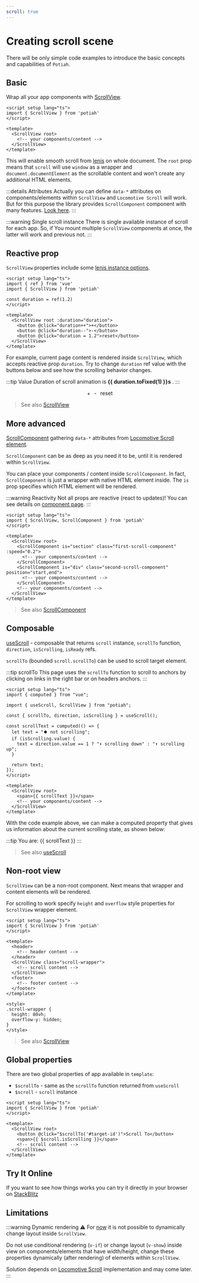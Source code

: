 ```yaml
---
scroll: true
---
```


<script setup>
import { inject, computed } from "vue"
import { useScroll } from "potiah"

const { direction, isScrolling } = useScroll()

import { DEF_DUR } from "../.vitepress/constants"

const duration = inject("duration")

const scrollText = computed(() => {
    let text = "⏺️ not scrolling" 
    if (isScrolling.value) {
        text = direction.value === 1 ? "⬇️ scrolling down" : "⬆️ scrolling up";
    }

    return text;
});
</script>

# Creating scroll scene

There will be only simple code examples to introduce the basic concepts and capabilities of `Potiah`.

## Basic

Wrap all your app components with [ScrollView](../core/scroll-view).

```vue {2,6-8}
<script setup lang="ts">
import { ScrollView } from 'potiah'
</script>

<template>
  <ScrollView root>
    <!-- your components/content -->
  </ScrollView>
</template>
```

This will enable smooth scroll from [lenis](https://github.com/studio-freight/lenis) on whole document.
The `root` prop means that `scroll` will use `window` as a wrapper and `document.documentElement` as the scrollable
content and won't create any additional HTML elements.

:::details Attributes
Actually you can define `data-*` attributes on components/elements within `ScrollView` and `Locomotive Scroll` will
work. But for this purpose the library provides `ScrollComponent` component with many features.
[Look here](../core/scroll-component).
:::

:::warning Single scroll instance
There is single available instance of scroll for each app. So, if You mount multiple `ScrollView` components at once,
the
latter will work and previous not.
:::

## Reactive prop

`ScrollView` properties include
some [lenis instance options](https://github.com/studio-freight/lenis#instance-settings).

```vue {5,9-12}
<script setup lang="ts">
import { ref } from 'vue'
import { ScrollView } from 'potiah'

const duration = ref(1.2)
</script>

<template>
  <ScrollView root :duration="duration">
    <button @click="duration++">+</button>
    <button @click="duration--">-</button>
    <button @click="duration = 1.2">reset</button>
  </ScrollView>
</template>
```

For example, current page content is rendered inside `ScrollView`, which accepts reactive prop `duration`.
Try to change `duration` ref value with the buttons below and see how the scrolling behavior changes.

:::tip Value
Duration of scroll animation is **{{ duration.toFixed(1) }}s** .
:::

<span class="dur-buttons">
  <DocButton @click="duration++">+</DocButton>
  <DocButton @click="duration--">-</DocButton>
  <DocButton @click="duration = DEF_DUR">reset</DocButton>
</span>

> See also [ScrollView](../core/scroll-view)

## More advanced

[ScrollComponent](../core/scroll-component) gathering `data-*` attributes from
[Locomotive Scroll element](https://scroll.locomotive.ca/docs/#/attributes).

`ScrollComponent` can be as deep as you need it to be, until it is rendered within `ScrollView`.

You can place your components / content inside `ScrollComponent`. In fact, `ScrollComponent` is just a wrapper with
native HTML element inside. The `is` prop specifies which HTML element will be rendered.

:::warning Reactivity
Not all props are reactive (react to updates)! You can see details on [component page](../core/scroll-component).
:::

```vue {7-12}
<script setup lang="ts">
import { ScrollView, ScrollComponent } from 'potiah'
</script>

<template>
  <ScrollView root>
    <ScrollComponent is="section" class="first-scroll-component" :speed="0.2">
      <!-- your components/content -->
    </ScrollComponent>
    <ScrollComponent is="div" class="second-scroll-component" position="start,end">
      <!-- your components/content -->
    </ScrollComponent>
    <!-- your components/content -->
  </ScrollView>
</template>
```

> See also [ScrollComponent](../core/scroll-component)

## Composable

[useScroll](../core/use-scroll) - composable that returns `scroll` instance, `scrollTo` function, `direction`,
`isScrolling`, `isReady` refs.

`scrollTo` (bounded `scroll.scrollTo`) can be used to scroll target element.

:::tip scrollTo
This page uses the `scrollTo` function to scroll to anchors by clicking on links in the right bar or on headers anchors.
:::

```vue {4,6,8-15,20}
<script setup lang="ts">
import { computed } from "vue";

import { useScroll, ScrollView } from "potiah";

const { scrollTo, direction, isScrolling } = useScroll();

const scrollText = computed(() => {
  let text = "⏺️ not scrolling";
  if (isScrolling.value) {
    text = direction.value == 1 ? "⬇️ scrolling down" : "⬆️ scrolling up";
  }

  return text;
});
</script>

<template>
  <ScrollView root>
    <span>{{ scrollText }}</span>
    <!-- your components/content -->
  </ScrollView>
</template>
```

With the code example above, we can make a computed property that gives us information about the current scrolling
state,
as shown below:

:::tip You are: {{ scrollText }}
:::

> See also [useScroll](../core/use-scroll)

## Non-root view

`ScrollView` can be a non-root component. Next means that wrapper and content elements will be rendered.

For scrolling to work specify `height` and `overflow` style properties for `ScrollView` wrapper element.

```vue {19-20}
<script setup lang="ts">
import { ScrollView } from 'potiah'
</script>

<template>
  <header>
    <!-- header content -->
  </header>
  <ScrollView class="scroll-wrapper">
    <!-- scroll content -->
  </ScrollView>
  <footer>
    <!-- footer content -->
  </footer>
</template>

<style>
.scroll-wrapper {
  height: 80vh;
  overflow-y: hidden;
}
</style>
```

> See also [ScrollView](../core/scroll-view)

## Global properties

There are two global properties of app available in `template`:

* `$scrollTo` - same as the `scrollTo` function returned from `useScroll`
* `$scroll` - `scroll` instance

```vue {7,8}
<script setup lang="ts">
import { ScrollView } from 'potiah'
</script>

<template>
  <ScrollView root>
    <button @click="$scrollTo('#target-id')">Scroll To</button>
    <span>{{ $scroll.isScrolling }}</span>
    <!-- scroll content -->
  </ScrollView>
</template>
```

<style>
  .dur-buttons {
    display: flex;
    gap: 2%;
    justify-content: center;
}
</style>

## Try It Online

If you want to see how things works you can try it directly in your browser on
[StackBlitz](https://stackblitz.com/github/somespecialone/potiah/tree/master/demo/?file=src%2FApp.vue)

## Limitations

:::warning Dynamic rendering ⚠️
For [now](https://scroll.locomotive.ca/docs/#/playground) it is not possible to dynamically change layout
inside `ScrollView`.

Do not use conditional rendering (`v-if`) or change layout (`v-show`) inside view on components/elements that have
width/height, change these properties dynamically (after rendering) of elements within `ScrollView`.

Solution depends on [Locomotive Scroll](https://scroll.locomotive.ca/docs) implementation and may come later.
:::
